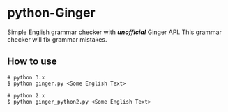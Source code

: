python-Ginger
=============
Simple English grammar checker with ***unofficial*** Ginger API.
This grammar checker will fix grammar mistakes.

How to use
-----
```
# python 3.x
$ python ginger.py <Some English Text>

# python 2.x
$ python ginger_python2.py <Some English Text>
```